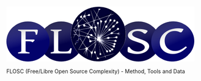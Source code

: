![Logo](Method/fr/Images/flosc-logo.png)

FLOSC (Free/Libre Open Source Complexity) - Method, Tools and Data
